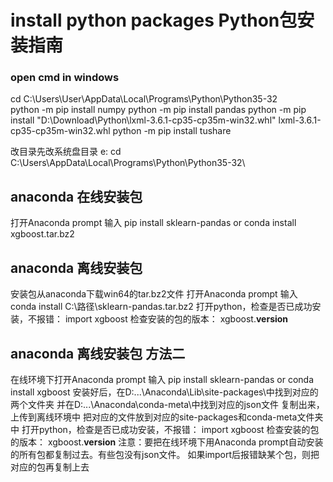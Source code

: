 # install python packages Python包安装指南

### open cmd in windows 
cd C:\Users\User\AppData\Local\Programs\Python\Python35-32\
python -m pip install numpy
python -m pip install pandas
python -m pip install "D:\Download\Python\lxml-3.6.1-cp35-cp35m-win32.whl" lxml-3.6.1-cp35-cp35m-win32.whl
python -m pip install tushare

改目录先改系统盘目录
e:
cd C:\Users\AppData\Local\Programs\Python\Python35-32\


## anaconda 在线安装包
打开Anaconda prompt
输入
pip install sklearn-pandas
or
conda install xgboost.tar.bz2


## anaconda 离线安装包
安装包从anaconda下载win64的tar.bz2文件
打开Anaconda prompt
输入
conda install C:\路径\sklearn-pandas.tar.bz2
打开python，检查是否已成功安装，不报错：
import xgboost
检查安装的包的版本：
xgboost.__version__

## anaconda 离线安装包 方法二
在线环境下打开Anaconda prompt
输入
pip install sklearn-pandas
or
conda install xgboost
安装好后，在D:\...\Anaconda\Lib\site-packages\中找到对应的两个文件夹
并在D:\...\Anaconda\conda-meta\中找到对应的json文件
复制出来，上传到离线环境中
把对应的文件放到对应的site-packages和conda-meta文件夹中
打开python，检查是否已成功安装，不报错：
import xgboost
检查安装的包的版本：
xgboost.__version__
注意：要把在线环境下用Anaconda prompt自动安装的所有包都复制过去。有些包没有json文件。
如果import后报错缺某个包，则把对应的包再复制上去
